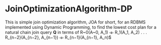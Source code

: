 # JoinOptimizationAlgorithm-DP
This is simple join optimization algorithm, JOA for short, for an RDBMS implemented using Dynamic Programming, to find the lowest cost plan for a natural chain join query **Q** in terms of R~0(A~0, A_1) ◃▹ R_1(A_1, A_2) . . . R_{n−2}(A_{n−2}, A_{n−1}) ◃▹ R_{n−1}(A_{n−1}, A_n)$
